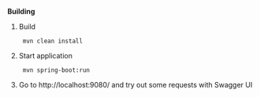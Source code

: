 **Building**

1. Build

        mvn clean install

2. Start application

        mvn spring-boot:run

3. Go to http://localhost:9080/ and try out some requests with Swagger UI

